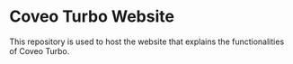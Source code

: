 # Coveo Turbo Website

This repository is used to host the website that explains the functionalities of Coveo Turbo.
